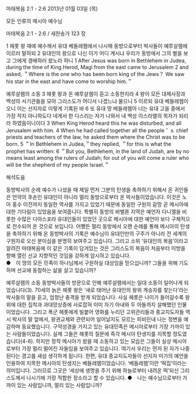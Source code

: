 마태복음 2:1 - 2:6 
2013년 01월 03일 (목)

모든 인류의 메시아 예수님



마태복음 2:1 - 2:6 / 새찬송가 123 장


1 헤롯 왕 때에 예수께서 유대 베들레헴에서 나시매 동방으로부터 박사들이 예루살렘에 이르러 말하되 2 유대인의 왕으로 나신 이가 어디 계시냐 우리가 동방에서 그의 별을 보고 그에게 경배하러 왔노라 하니
1 After Jesus was born in Bethlehem in Judea, during the time of King Herod, Magi from the east came to Jerusalem 2 and asked, ＂Where is the one who has been born king of the Jews？ We saw his star in the east and have come to worship him.＂  

예루살렘의 소동
3 헤롯 왕과 온 예루살렘이 듣고 소동한지라 4 왕이 모든 대제사장과 백성의 서기관들을 모아 그리스도가 어디서 나겠느냐 물으니 5 이르되 유대 베들레헴이오니 이는 선지자로 이렇게 기록된 바 6 또 유대 땅 베들레헴아 너는 유대 고을 중에서 가장 작지 아니하도다 네게서 한 다스리는 자가 나와서 내 백성 이스라엘의 목자가 되리라 하였음이니이다
3 When King Herod heard this he was disturbed, and all Jerusalem with him. 4 When he had called together all the people＇ｓ chief priests and teachers of the law, he asked them where the Christ was to be born. 5 ＂In Bethlehem in Judea,＂they replied, ＂for this is what the prophet has written: 6 ＂But you, Bethlehem, in the land of Judah, are by no means least among the rulers of Judah; for out of you will come a ruler who will be the shepherd of my people Israel.＂

해석도움





동방박사의 순례
예수가 나셨을 때 제일 먼저 그분의 탄생을 축하하기 위해서 온 귀인들은 언약의 후손인 유대인이 아니라 멀리 동방으로부터 온 박사들이었습니다. 이것은 노아 홍수 이전까지 동일한 역사를 가지고 있었기 때문에 동일한 구원의 갈망 곧 메시아에 대한 기다림이 있었음을 보여줍니다. 특별히 동방의 바벨론 지역은 예언자 다니엘을 비롯한 수많은 디아스포라 유대인들이 있었던 곳으로 메시아에 대한 예언이 보다 구체적으로 전수되어 온 것으로 보입니다. 어쨌든 멀리 동방에서 오랜 순례를 통해 메시아의 탄생을 축하하기 위해 온 동방박사의 기록은 예수님이 유대인만의 구주가 아니라 전 세계의 구원자로 오신 분이심을 분명히 보여주고 있습니다. 그리고 소위 ‘유대인의 복음’이라고 알려진 마태복음에 이 같은 기록이 담겨있는 것은 그리스도의 복음이 처음부터 이방을 향해 열린 선교 지향적인 것임을 강하게 암시하고 있습니다.  
●　이 땅의 모든 민족이 하나님께서 구원하실 대상임을 믿으십니까? 그들을 위해 기도하며 선교에 동참하는 삶을 살고 있습니까?

예루살렘의 소동
동방박사들의 방문으로 인해 예루살렘에서는 일대 소동이 일어나게 되었습니다(3). 70세의 늙은 헤롯 왕은 ‘새로 태어난 유대인의 왕위 계승자를 찾는다’라는 박사들의 말을 듣고, 엄청난 충격을 받게 되었습니다. 사실 헤롯은 나이가 들어갈수록 왕위에 대한 집착과 과대망상증에 사로잡혀 이미 자기 아내와 두 아들까지 살해했던 인물이었습니다. 그리고 폭군 헤롯에게 빌붙어 영화를 누리던 고위관리들과 종교지도자들 역시 박사의 말 앞에서, 왕권교체와 관련되어 일어날지도 모르는 피비린내 나는 정변을 예감하며 동요했습니다. 구약성경을 가지고 있는 유대민족은 메시아로부터 가장 가까이 있는 사람들이었습니다. 실제 그들은 헤롯의 질문에 즉각 메시아 탄생지를 지목할 정도였습니다(4-6). 하지만 정작 메시아가 왔을 때 소동하고 있는 모습은 그들이 실상 메시아로부터 가장 멀리 떨어진 자들임을 보여주고 있습니다. 여기서 우리는 먼저 된 자가 나중 된다는 경고를 새삼 생각하게 됩니다. 한편, 유대 종교지도자들이 선지자 미가의 예언을 인용하여 지목한 메시아의 탄생지는 베들레헴이었습니다. ‘베들레헴’이란 ‘떡집’이라는 의미입니다. 그러므로 그곳은 ‘세상에 생명을 주기 위해 하늘로부터 내려온 떡’되신 그리스도께서 나시기에 가장 적합한 장소라고 할 수 있습니다. 
●　나는 예수님으로부터 가까이 있는 사람입니까, 멀리 있는 사람입니까?